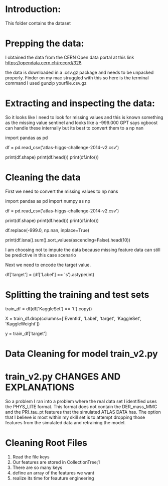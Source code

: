 # Introduction:
This folder contains the dataset 

# Prepping the data: 

I obtained the data from the CERN Open data portal at this link https://opendata.cern.ch/record/328 

the data is downloaded in a .csv.gz package and needs to be unpacked properly. Finder on my mac struggled with this so here is the terminal command I used gunzip yourfile.csv.gz

# Extracting and inspecting the data:

So it looks like I need to look for missing values and this is known something as the missing value sentinel and looks like a -999.000 GPT says xgboost can handle these internally but its best to convert them to a np nan

import pandas as pd

<!-- # A pandas datafram is a pandas version of a table -->
df = pd.read_csv('atlas-higgs-challenge-2014-v2.csv')

print(df.shape)
print(df.head())
print(df.info())

# Cleaning the data

First we need to convert the missing values to np nans

import pandas as pd
import numpy as np

<!-- # A pandas dataframe is a pandas version of a table -->
df = pd.read_csv('atlas-higgs-challenge-2014-v2.csv')

print(df.shape)
print(df.head())
print(df.info())

<!-- # the parameters mean replace all -999.0 with a np nan inplace in the dataframe so it does not return a copy -->
df.replace(-999.0, np.nan, inplace=True)

<!-- # sums up, sorts the data beforehand, and reports the top 10 columns with missing numbers -->
print(df.isna().sum().sort_values(ascending=False).head(10))

I am choosing not to impute the data because missing feature data can still be predictive in this case scenario 

Next we need to encode the target value.

<!-- so this creates a new column called target and sets it equal to the dataframe value from label. If 's' is true then it sets target to one -->
df['target'] = (df['Label'] == 's').astype(int)

# Splitting the training and test sets

<!-- so this creates a dataframe for training if the original dataframe column value kaggle set is == to t for train. The df['KaggleSet'] == 't' spits out a boolean series of values and then df of that snags all the df values where that is true. This is called pandas row filtering boolean mask-->
train_df = df[df['KaggleSet'] == 't'].copy()

<!--Now we need to setup our features and target. This sets two values equal to to dataframes corresponding to the input fetures and the target answer -->

X = train_df.drop(columns=['EventId', 'Label', 'target', 'KaggleSet', 'KaggleWeight'])

y = train_df['target']

# Data Cleaning for model train_v2.py

# train_v2.py CHANGES AND EXPLANATIONS

So a problem I ran into a problem where the real data set I identified uses the PHYS_LITE format. This format does not contain the DER_mass_MMC and the PRI_tau_pt features that the simulated ATLAS DATA has. The option that I believe is most within my skill set is to attempt dropping those features from the simulated data and retraining the model.

# Cleaning Root Files

1. Read the file keys
2. Our features are stored in CollectionTree;1
3. There are so many keys
5. define an array of the features we want
6. realize its time for feauture engineering



